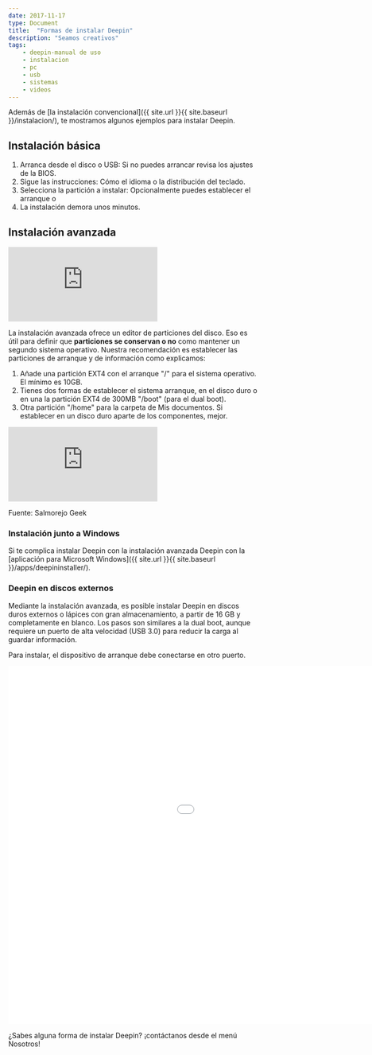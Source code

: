 ```yaml
---
date: 2017-11-17
type: Document
title:  "Formas de instalar Deepin"
description: "Seamos creativos"
tags:
    - deepin-manual de uso
    - instalacion
    - pc
    - usb
    - sistemas
    - videos
---
```


Además de [la instalación convencional]({{ site.url }}{{ site.baseurl }}/instalacion/), te mostramos algunos ejemplos para instalar Deepin.

## Instalación básica

1. Arranca desde el disco o USB: Si no puedes arrancar revisa los ajustes de la BIOS.
2. Sigue las instrucciones: Cómo el idioma o la distribución del teclado.
3. Selecciona la partición a instalar: Opcionalmente puedes establecer el arranque o
4. La instalación demora unos minutos.

## Instalación avanzada
<div class="video_wrapper">
  <iframe src="https://www.youtube.com/embed/A_VM9XSBaus?rel=0&modestbranding=1&showinfo=0" frameborder="0" allowfullscreen></iframe>
</div>

La instalación avanzada ofrece un editor de particiones del disco. Eso es útil para definir que **particiones se conservan o no** como mantener un segundo sistema operativo. Nuestra recomendación es establecer las particiones de arranque y de información como explicamos:

1. Añade una partición EXT4 con el arranque "/" para el sistema operativo. El mínimo es 10GB.
2. Tienes dos formas de establecer el sistema arranque, en el disco duro o en una la partición EXT4 de 300MB "/boot" (para el dual boot).
2. Otra partición "/home" para la carpeta de Mis documentos. Si establecer en un disco duro aparte de los componentes, mejor.

<div class="video_wrapper">
  <iframe src="https://www.youtube.com/embed/-oswVXK8Vs0?rel=0&modestbranding=1&showinfo=0" frameborder="0" allowfullscreen></iframe>
</div>

Fuente: Salmorejo Geek

### Instalación junto a Windows

Si te complica instalar Deepin con la instalación avanzada Deepin con la [aplicación para Microsoft Windows]({{ site.url }}{{ site.baseurl }}/apps/deepininstaller/).

### Deepin en discos externos

Mediante la instalación avanzada, es posible instalar Deepin en discos duros externos o lápices con gran almacenamiento, a partir de 16 GB y completamente en blanco. Los pasos son similares a la dual boot, aunque requiere un puerto de alta velocidad (USB 3.0) para reducir la carga al guardar información.

Para instalar, el dispositivo de arranque debe conectarse en otro puerto.

<div class="flex-video">
        <iframe width="1280" height="720" src="//www.youtube.com/embed/Ud9aW_L67mQ" frameborder="0" allowfullscreen></iframe>
</div>

¿Sabes alguna forma de instalar Deepin? ¡contáctanos desde el menú Nosotros!
